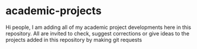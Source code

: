 # academic-projects
Hi people, I am adding all of my academic project developments here in this repository. All are invited to check, suggest corrections or give ideas to the projects added in this repository by making git requests
